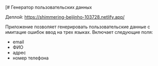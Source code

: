 [# Генератор пользовательских данных

Деплой: https://shimmering-beijinho-103728.netlify.app/

Приложение позволяет генерировать пользовательские данные с имитацие ошибок ввод на трех языках. 
Включает следующие поля: 
- email
- ФИО
- адрес 
- номер телефона
